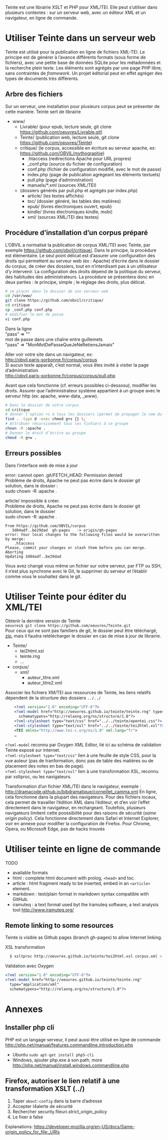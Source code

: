 Teinte est une librairie XSLT et PHP pour XML/TEI.
Elle peut s’utiliser dans plusieurs contextes : sur un serveur web, avec un éditeur XML et un navigateur, en ligne de commande. 

# Utiliser Teinte dans un serveur web

Teinte est utilisé pour la publication en ligne de fichiers XML-TEI. Le principe est de générer à l’avance différents formats (sous forme de fichiers), avec une petite base de données SQLite pour les métadonnées et la recherche plein texte. Les éléments sont agrégés par une page PHP libre, sans contraintes de *framework*. Un projet éditorial peut en effet agréger des types de documents très différents.

## Arbre des fichiers

Sur un serveur, une installation pour plusieurs corpus peut se présenter de cette manière. Teinte sert de librairie 

* www/
  * Livrable/ (pour epub, lecture seule, git clone https://github.com/oeuvres/Livrable.git)
  * Teinte/ (publication web, lecture seule, git clone https://github.com/oeuvres/Teinte)
  * critique/ (le corpus, accessible en écriture au serveur apache, ex: https://github.com/OBVIL/mythographie)
    * .htaccess (redirections Apache pour URL propres)
    * _conf.php (source du fichier de configuration)
    * conf.php (fichier de configuration modifié, avec le mot de passe)
    * index.php (page de publication agrégeant les éléments textuels)
    * pull.php (page d’administration)
    * manuels/*.xml (sources XML/TEI)
  * (dossiers générés par pull.php et agrégés par index.php)
    * article/ (les textes affichés)
    * toc/ (dossier généré, les tables des matières)
    * epub/ (livres électroniques ouvert, epub)
    * kindle/ (livres électroniques kindle, mobi)
    * xml/ (sources XML/TEI des textes)

## Procédure d’installation d’un corpus préparé

L’OBVIL a normalisé la publication de corpus XML/TEI avec Teinte, par exemple https://github.com/obvil/critique/.
Dans le principe, la procédure est élémentaire. Le seul point délicat est d’assurer une configuration des droits qui permettent au serveur web (ex : Apache) d’écrire dans le dossier du corpus, de créer des dossiers, tout en n’interdisant pas à un utilisateur d’y intervenir. La configuration des droits dépend de la politique du serveur, des habitudes des administrateurs. La procédure se présentera donc en deux parties : le principe, simple ; le réglage des droits, plus délicat.

```sh
# se placer dans le dossier de son serveur web
cd /var/www/ 
git clone https://github.com/obvil/critique/
cd critique
cp _conf.php conf.php
# modifier le mot de passe 
vi conf.php
```

Dans la ligne<br/>
"pass" => ""<br/>
mot de passe dans une chaîne entre guillemets<br/>
"pass" => "MonMotDePasseQueJeNeRetiensJamais"

Aller voir votre site dans un navigateur, ex:
<br/>http://obvil.paris-sorbonne.fr/corpus/corpus
<br/>Si aucun texte apparaît, c’est normal, vous êtes invité à visiter la page d’administration
<br/>http://obvil.paris-sorbonne.fr/corpus/corpus/pull.php

Avant que cela fonctionne (cf. erreurs possibles ci-dessosu), modifier les droits. Assurer que l’administrateur système appartient à un groupe avec le serveur http (ex: apache, www-data, _www).

```sh
# Dans le dossier de votre corpus
cd critique
# donner l’option +s à tous les dossiers (permet de propager le nom du groupe aux fichiers créés)
find . -type d -exec chmod g+s {} \;
# Attribuer récursivement tous les fichiers à ce groupe
chown -R :apache .
# Donner le droit d’écrire au groupe
chmod -R g+w .
```

## Erreurs possibles

Dans l’interface web de mise à jour

error: cannot open .git/FETCH_HEAD: Permission denied
<br/>Problème de droits, Apache ne peut pas écrire dans le dossier git
<br/>solution, dans le dossier :
<br/>sudo chown -R :apache .

article/ impossible à créer.
<br/>Problème de droits, Apache ne peut pas écrire dans le dossier git
<br/>solution, dans le dossier
<br/>sudo chown -R :apache .

```
From https://github.com/OBVIL/corpus
   3d04adf..be29dad  gh-pages   -> origin/gh-pages
error: Your local changes to the following files would be overwritten by merge:
	.htaccess
Please, commit your changes or stash them before you can merge.
Aborting
Updating 3d04adf..be29dad
```
Vous avez changé vous même un fichier sur votre serveur, par FTP ou SSH, il n’est plus synchrone avec le Git, le supprimer du serveur et l’établir comme vous le souhaitez dans le git.


# Utiliser Teinte pour éditer du XML/TEI

Obtenir la dernière version de Teinte
<br/>`oeuvres$ git clone https://github.com/oeuvres/Teinte.git`
<br/>Pour ceux qui ne sont pas familiers de git, le dossier peut être téléchargé, [zip](https://github.com/oeuvres/Teinte/archive/gh-pages.zip), mais il faudra retélécharger le dossier en cas de mise à jour de librairie.


* Teinte/
  * tei2html.xsl
  * teinte.rng
  * …
* corpus/
  * xml/
    * auteur_titre.xml
    * auteur_titre2.xml

Associer les fichiers XM/TEI aux ressources de Teinte, les liens relatifs dépendent de la structure des dossiers `../../`
```xml
    <?xml version="1.0" encoding="UTF-8"?>
    <?xml-model href="http://oeuvres.github.io/teinte/teinte.rng" type="application/xml" 
      schematypens="http://relaxng.org/ns/structure/1.0"?>
    <?xml-stylesheet type="text/css" href="../../teinte/opentei.css"?>
    <?xml-stylesheet type="text/xsl" href="../../teinte/tei2html.xsl"?>
    <TEI xmlns="http://www.tei-c.org/ns/1.0" xml:lang="fr">
    …
```

`<?xml-model` reconnu par Oxygen XML Editor, lié ici au schéma de validation Teinte exposé sur internet.
<br/>`<?xml-stylesheet type="text/css"` lien à une feuille de style CSS, pour la vue auteur (pas de tranformation, donc pas de table des matières ou de placement des notes en bas de page).
<br/>`<?xml-stylesheet type="text/xsl"` lien à une transformation XSL, reconnu par xsltproc, ou les navigateurs.

Transformation d’un fichier XML/TEI dans le navigateur, exemple : http://dramacode.github.io/bibdramatique/corneillet_camma.xml
En ligne, cela fonctionne dans la plupart des navigateurs. Pour des fichiers locaux, cela permet de travailler l’édition XML dans l’éditeur, et d’en voir l’effet directement dans le navigateur, en rechargeant. Toutefois, plusieurs navigateurs limitent cette poossibilité pour des raisons de sécurité (*same origin policy*). Cela fonctionne directement dans Safari et Internet Explorer, voir en annexe pour modifier la configuration de Firefox. Pour Chrome, Opera, ou Microsoft Edge, pas de hacks trouvés


# Utiliser teinte en ligne de commande

TODO

* available formats
 * html : complete html document with prolog, `<head>` and toc.
 * article : html fragment ready to be inserted, embed in an `<article>` element.
 * markdown : text/plain format in markdown syntax compatible with GitHub.
 * iramuteq : a text format used byt the Iramuteq software, a text analysis tool http://www.iramuteq.org/

## Remote linking to some resources

Teinte is visible as Github pages (branch gh-pages) to allow Internet linking.

XSL transformation 
```bash
  $ xsltproc http://oeuvres.github.io/teinte/tei2html.xsl corpus.xml > corpus.html
```

Validation avec Oxygen
```xml
<?xml version="1.0" encoding="UTF-8"?>
<?xml-model href="http://oeuvres.github.io/teinte/teinte.rng"
  type="application/xml"
  schematypens="http://relaxng.org/ns/structure/1.0"?>
```

# Annexes

## Installer php cli

PHP est un langage serveur, il peut aussi être utilisé en ligne de commande http://php.net/manual/features.commandline.introduction.php

* Ubuntu `sudo apt-get install php5-cli`
* Windows, ajouter php.exe à son path, more http://php.net/manual/install.windows.commandline.php

## Firefox, autoriser le lien relatif à une transformation XSLT (../)

1. Taper `about:config` dans la barre d’adresse
2. Accepter l4alerte de sécurité
3. Rechercher security.fileuri.strict_origin_policy
4. Le fixer à false

Explanations: https://developer.mozilla.org/en-US/docs/Same-origin_policy_for_file:_URIs
